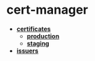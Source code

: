 <!-- generated by markdown-notes-tree -->

# cert-manager

<!-- optional markdown-notes-tree directory description starts here -->

<!-- optional markdown-notes-tree directory description ends here -->

- [**certificates**](certificates)
    - [**production**](certificates/production)
    - [**staging**](certificates/staging)
- [**issuers**](issuers)
